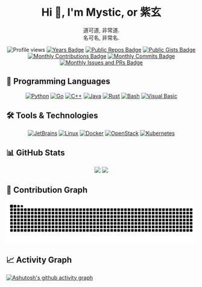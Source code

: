 # <div align="center">Hi 👋, I'm Mystic, or 紫玄</div>

<div align="center">

道可道, 非常道. <br>
名可名, 非常名. <br>

![Profile views](https://komarev.com/ghpvc/?username=pplmx&&style=flat-square)
[![Years Badge](https://badges.strrl.dev/years/pplmx)](https://badges.strrl.dev)
[![Public Repos Badge](https://badges.strrl.dev/repos/pplmx)](https://badges.strrl.dev)
[![Public Gists Badge](https://badges.strrl.dev/gists/pplmx)](https://badges.strrl.dev)
[![Monthly Contributions Badge](https://badges.strrl.dev/contributions/monthly/pplmx)](https://badges.strrl.dev)
[![Monthly Commits Badge](https://badges.strrl.dev/commits/monthly/pplmx)](https://badges.strrl.dev)
[![Monthly Issues and PRs Badge](https://badges.strrl.dev/issues-and-prs/monthly/pplmx)](https://badges.strrl.dev)

</div>

## 🌱 Programming Languages

<div align="center">

[![Python](https://img.shields.io/badge/Python-3776AB?style=for-the-badge&logo=python&logoColor=white)](https://www.python.org/)
[![Go](https://img.shields.io/badge/Go-00ADD8?style=for-the-badge&logo=go&logoColor=white)](https://go.dev/)
[![C++](https://img.shields.io/badge/C++-00599C?style=for-the-badge&logo=cplusplus&logoColor=white)](https://en.cppreference.com/w/)
[![Java](https://img.shields.io/badge/Java-007396?style=for-the-badge&logo=java&logoColor=white)](https://openjdk.java.net/)
[![Rust](https://img.shields.io/badge/Rust-000000?style=for-the-badge&logo=rust&logoColor=white)](https://www.rust-lang.org/)
[![Bash](https://img.shields.io/badge/Bash-4EAA25?style=for-the-badge&logo=gnu-bash&logoColor=white)](https://en.wikipedia.org/wiki/Bash_(Unix_shell))
[![Visual Basic](https://img.shields.io/badge/Visual_Basic-512BD4?style=for-the-badge&logo=visual-basic&logoColor=white)](https://en.wikipedia.org/wiki/Visual_Basic)

</div>

## 🛠️ Tools & Technologies

<div align="center">

[![JetBrains](https://img.shields.io/badge/JetBrains-000000?style=for-the-badge&logo=jetbrains&logoColor=white)](https://www.jetbrains.com/)
[![Linux](https://img.shields.io/badge/Linux-FCC624?style=for-the-badge&logo=linux&logoColor=black)](https://www.linux.org/)
[![Docker](https://img.shields.io/badge/Docker-2496ED?style=for-the-badge&logo=docker&logoColor=white)](https://www.docker.com/)
[![OpenStack](https://img.shields.io/badge/OpenStack-ED1944?style=for-the-badge&logo=openstack&logoColor=white)](https://www.openstack.org/)
[![Kubernetes](https://img.shields.io/badge/Kubernetes-326CE5?style=for-the-badge&logo=kubernetes&logoColor=white)](https://kubernetes.io/)

</div>

## 📊 GitHub Stats

<div align="center">

<img height="137px" src="https://github-readme-stats.vercel.app/api?username=pplmx&hide_title=true&hide_border=true&show_icons=true&text_color=000&icon_color=000&bg_color=0,ea6161,ffc64d,fffc4d,52fa5a&theme=graywhite" />
<img height="137px" src="https://github-readme-stats.vercel.app/api/top-langs/?username=pplmx&hide_title=true&hide_border=true&layout=compact&langs_count=8&count_private=true&exclude_repo=pplmx.github.io,pplmx.main,caoyu.info,yoooo.fun,vimConfig,hexo-pwa,hugo-theme-next&text_color=000&icon_color=fff&bg_color=0,52fa5a,4dfcff,c64dff&theme=graywhite" />

</div>

## 🐍 Contribution Graph

![Snake animation](https://raw.githubusercontent.com/pplmx/pplmx/snake/snake.svg)

## 📈 Activity Graph

[![Ashutosh's github activity graph](https://github-readme-activity-graph.vercel.app/graph?username=pplmx&bg_color=fffff0&color=708090&line=24292e&point=24292e&area=true&hide_border=true)](https://github.com/ashutosh00710/github-readme-activity-graph)
